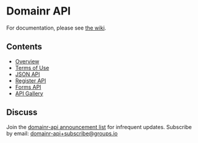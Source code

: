 # Domainr API

For documentation, please see [the wiki](https://github.com/domainr/api/wiki).

## Contents

- [Overview](https://github.com/domainr/api/wiki)
- [Terms of Use](https://github.com/domainr/api/wiki/Terms-of-Use)
- [JSON API](https://github.com/domainr/api/wiki/JSON-API)
- [Register API](https://github.com/domainr/api/wiki/Register-API)
- [Forms API](https://github.com/domainr/api/wiki/Forms-API)
- [API Gallery](https://github.com/domainr/api/wiki/API-Gallery)

## Discuss

Join the [domainr-api announcement list](https://groups.io/org/groupsio/domainr-api) for infrequent updates. Subscribe by email: [domainr-api+subscribe@groups.io](mailto:domainr-api+subscribe@groups.io)
